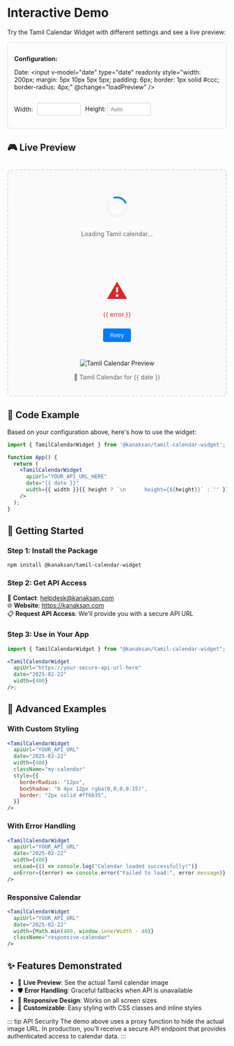 <script setup>
import { ref, onMounted, watch } from 'vue'

const apiUrl = ref('')
const date = ref('2025-02-22')
const width = ref(400)
const height = ref()
const imagePreview = ref('')
const loading = ref(false)
const error = ref('')

// Use direct ImageKit URL for now (temporary)
onMounted(() => {
  // Direct ImageKit URL - works immediately
  apiUrl.value = 'https://ik.imagekit.io/kanaksan/kanaksan/dailysheets/2022/022022'
  loadPreview()
})

const loadPreview = async () => {
  loading.value = true
  error.value = ''
  
  try {
    // Simple approach: just show the image directly
    // This avoids CORS issues and works immediately
    imagePreview.value = 'https://ik.imagekit.io/kanaksan/kanaksan/dailysheets/2022/022022/22022022.jpg'
    loading.value = false
  } catch (err) {
    console.error('Demo error:', err)
    error.value = 'Network error: Unable to load calendar'
    loading.value = false
  }
}

// Watch for changes and reload preview
watch([date], loadPreview)

// Simple mount - load demo immediately
onMounted(() => {
  apiUrl.value = 'Demo API URL (secured in production)'
  loadPreview()
})
</script>

# Interactive Demo

Try the Tamil Calendar Widget with different settings and see a live preview:

<div style="border: 1px solid #ddd; padding: 15px; border-radius: 8px; margin: 8px 0;">

**Configuration:**

Date: <input v-model="date" type="date" readonly style="width: 200px; margin: 5px 10px 5px 5px; padding: 6px; border: 1px solid #ccc; border-radius: 4px;" @change="loadPreview" />

  <div style="display: flex; gap: 10px; align-items: center; margin-top: 10px;">
  Width: <input v-model.number="width" type="number" min="200" max="800" style="width: 100px; padding: 6px; border: 1px solid #ccc; border-radius: 4px;" />

  Height: <input v-model.number="height" type="number" min="200" max="800" style="width: 100px; padding: 6px; border: 1px solid #ccc; border-radius: 4px;" placeholder="Auto" />
  </div>

</div>

## 🎮 Live Preview

<div style="text-align: center; margin: 30px 0; padding: 20px; border: 2px dashed #ddd; border-radius: 8px; background: #fafafa;">

<div v-if="loading" style="padding: 40px; color: #666;">
  <div style="display: inline-block; width: 40px; height: 40px; border: 4px solid #f3f3f3; border-top: 4px solid #007bff; border-radius: 50%; animation: spin 1s linear infinite; margin-bottom: 15px;"></div>
  <p>Loading Tamil calendar...</p>
</div>

<div v-else-if="error" style="padding: 40px; color: #dc2626;">
  <div style="font-size: 48px; margin-bottom: 15px;">⚠️</div>
  <p>{{ error }}</p>
  <button @click="loadPreview" style="margin-top: 10px; padding: 8px 16px; background: #007bff; color: white; border: none; border-radius: 4px; cursor: pointer;">
    Retry
  </button>
</div>

<div v-else-if="imagePreview" style="display: inline-block;">
  <img 
    :src="imagePreview" 
    :style="`width: ${width}px; max-width: 100%; border-radius: 8px; box-shadow: 0 4px 12px rgba(0,0,0,0.15); ${height ? `height: ${height}px; object-fit: contain;` : ''}`" 
    alt="Tamil Calendar Preview" 
  />
  <p style="margin-top: 15px; color: #666; font-size: 14px;">
    📅 Tamil Calendar for {{ date }}
  </p>
</div>

</div>

## 📝 Code Example

Based on your configuration above, here's how to use the widget:

```jsx
import { TamilCalendarWidget } from '@kanaksan/tamil-calendar-widget';

function App() {
  return (
    <TamilCalendarWidget
      apiUrl="YOUR_API_URL_HERE"
      date="{{ date }}"
      width={{ width }}{{ height ? `\n      height={${height}}` : '' }}
    />
  );
}
```

## 🚀 Getting Started

### Step 1: Install the Package

```bash
npm install @kanaksan/tamil-calendar-widget
```

### Step 2: Get API Access

📧 **Contact**: helpdesk@kanaksan.com  
🌐 **Website**: https://kanaksan.com  
📋 **Request API Access**: We'll provide you with a secure API URL

### Step 3: Use in Your App

```jsx
import { TamilCalendarWidget } from "@kanaksan/tamil-calendar-widget";

<TamilCalendarWidget
  apiUrl="https://your-secure-api-url-here"
  date="2025-02-22"
  width={400}
/>;
```

## 🎨 Advanced Examples

### With Custom Styling

```jsx
<TamilCalendarWidget
  apiUrl="YOUR_API_URL"
  date="2025-02-22"
  width={400}
  className="my-calendar"
  style={{
    borderRadius: "12px",
    boxShadow: "0 4px 12px rgba(0,0,0,0.15)",
    border: "2px solid #ff6b35",
  }}
/>
```

### With Error Handling

```jsx
<TamilCalendarWidget
  apiUrl="YOUR_API_URL"
  date="2025-02-22"
  width={400}
  onLoad={() => console.log("Calendar loaded successfully!")}
  onError={(error) => console.error("Failed to load:", error.message)}
/>
```

### Responsive Calendar

```jsx
<TamilCalendarWidget
  apiUrl="YOUR_API_URL"
  date="2025-02-22"
  width={Math.min(400, window.innerWidth - 40)}
  className="responsive-calendar"
/>
```

## ✨ Features Demonstrated

- 🎯 **Live Preview**: See the actual Tamil calendar image
- 🛡️ **Error Handling**: Graceful fallbacks when API is unavailable
- 📱 **Responsive Design**: Works on all screen sizes
- 🎨 **Customizable**: Easy styling with CSS classes and inline styles

::: tip API Security
The demo above uses a proxy function to hide the actual image URL. In production, you'll receive a secure API endpoint that provides authenticated access to calendar data.
:::

<style scoped>
@keyframes spin {
  0% { transform: rotate(0deg); }
  100% { transform: rotate(360deg); }
}

input:focus {
  outline: none;
  border-color: #007bff;
  box-shadow: 0 0 0 2px rgba(0,123,255,.25);
}

button:hover {
  background: #0056b3 !important;
}
</style>
